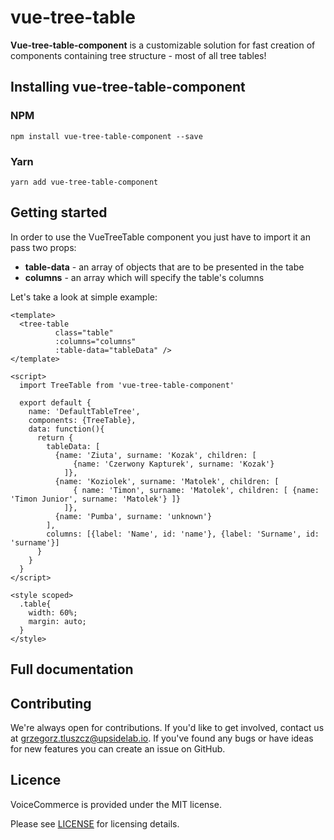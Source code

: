 # vue-tree-table

**Vue-tree-table-component** is a customizable solution for fast creation of components containing tree structure - most of all tree tables!

## Installing vue-tree-table-component
### NPM

````
npm install vue-tree-table-component --save
````


### Yarn

````
yarn add vue-tree-table-component
````

## Getting started

In order to use the VueTreeTable component you just have to import it an pass two props:
* **table-data** - an array of objects that are to be presented in the tabe
* **columns** - an array which will specify the table's columns

Let's take a look at simple example: 

```
<template>
  <tree-table
          class="table"
          :columns="columns"
          :table-data="tableData" />
</template>

<script>
  import TreeTable from 'vue-tree-table-component'

  export default {
    name: 'DefaultTableTree',
    components: {TreeTable},
    data: function(){
      return {
        tableData: [
          {name: 'Ziuta', surname: 'Kozak', children: [
              {name: 'Czerwony Kapturek', surname: 'Kozak'}
            ]},
          {name: 'Koziolek', surname: 'Matolek', children: [
              { name: 'Timon', surname: 'Matolek', children: [ {name: 'Timon Junior', surname: 'Matolek'} ]}
            ]},
          {name: 'Pumba', surname: 'unknown'}
        ],
        columns: [{label: 'Name', id: 'name'}, {label: 'Surname', id: 'surname'}]
      }
    }
  }
</script>

<style scoped>
  .table{
    width: 60%;
    margin: auto;
  }
</style>
```

## Full documentation

## Contributing

We're always open for contributions. If you'd like to get involved, contact us at grzegorz.tluszcz@upsidelab.io.
If you've found any bugs or have ideas for new features you can create an issue on GitHub.

## Licence
VoiceCommerce is provided under the MIT license.

Please see [LICENSE](/LICENSE) for licensing details.
